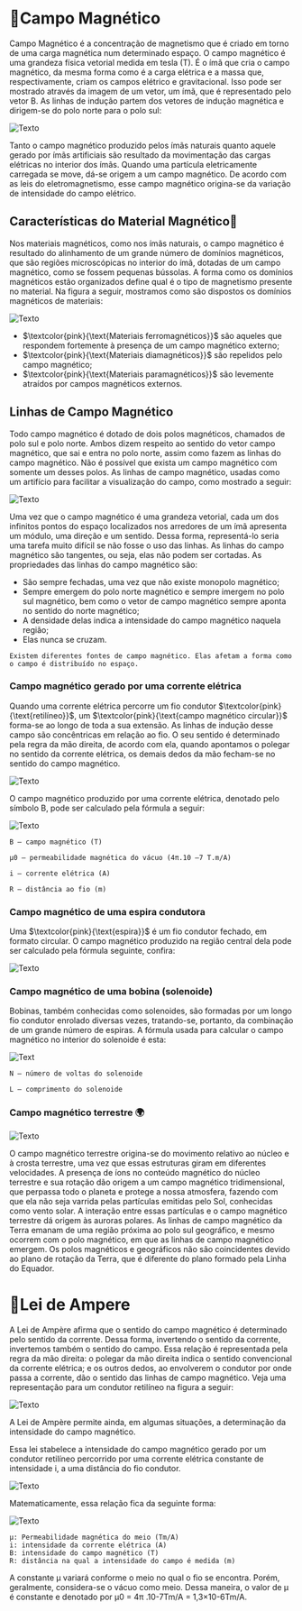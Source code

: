 # 📌Campo Magnético
Campo Magnético é a concentração de magnetismo que é criado em torno de uma carga magnética num determinado espaço. O campo magnético é uma grandeza física vetorial medida em tesla (T). É o ímã que cria o campo magnético, da mesma forma como é a carga elétrica e a massa que, respectivamente, criam os campos elétrico e gravitacional. Isso pode ser mostrado através da imagem de um vetor, um ímã, que é representado pelo vetor B. As linhas de indução partem dos vetores de indução magnética e dirigem-se do polo norte para o polo sul:

![Texto](https://static.todamateria.com.br/upload/58/74/5874fe47191e1-campo-magnetico.jpg)

Tanto o campo magnético produzido pelos ímãs naturais quanto aquele gerado por ímãs artificiais são resultado da movimentação das cargas elétricas no interior dos ímãs.
Quando uma partícula eletricamente carregada se move, dá-se origem a um campo magnético. De acordo com as leis do eletromagnetismo, esse campo magnético origina-se da variação de intensidade do campo elétrico.

## Características do Material Magnético🧲

Nos materiais magnéticos, como nos ímãs naturais, o campo magnético é resultado do alinhamento de um grande número de domínios magnéticos, que são regiões microscópicas no interior do ímã, dotadas de um campo magnético, como se fossem pequenas bússolas. A forma como os domínios magnéticos estão organizados define qual é o tipo de magnetismo presente no material. Na figura a seguir, mostramos como são dispostos os domínios magnéticos de materiais:

![Texto](https://static.mundoeducacao.uol.com.br/mundoeducacao/2020/03/a.jpg) 

* $\textcolor{pink}{\text{Materiais ferromagnéticos}}$ são aqueles que respondem fortemente à presença de um campo magnético externo;
* $\textcolor{pink}{\text{Materiais diamagnéticos}}$ são repelidos pelo campo magnético;
* $\textcolor{pink}{\text{Materiais paramagnéticos}}$ são levemente atraídos por campos magnéticos externos.

## Linhas de Campo Magnético

Todo campo magnético é dotado de dois polos magnéticos, chamados de polo sul e polo norte. Ambos dizem respeito ao sentido do vetor campo magnético, que sai e entra no polo norte, assim como fazem as linhas do campo magnético. Não é possível que exista um campo magnético com somente um desses polos.
As linhas de campo magnético, usadas como um artifício para facilitar a visualização do campo, como mostrado a seguir:

![Texto](https://static.mundoeducacao.uol.com.br/mundoeducacao/2020/03/1-linhas-de-campo-magnetico.jpg)

Uma vez que o campo magnético é uma grandeza vetorial, cada um dos infinitos pontos do espaço localizados nos arredores de um ímã apresenta um módulo, uma direção e um sentido. Dessa forma, representá-lo seria uma tarefa muito difícil se não fosse o uso das linhas. As linhas do campo magnético são tangentes, ou seja, elas não podem ser cortadas.
As propriedades das linhas do campo magnético são:
* São sempre fechadas, uma vez que não existe monopolo magnético;
* Sempre emergem do polo norte magnético e sempre imergem no polo sul magnético, bem como o vetor de campo magnético sempre aponta no sentido do norte magnético;
* A densidade delas indica a intensidade do campo magnético naquela região;
* Elas nunca se cruzam.

~~~
Existem diferentes fontes de campo magnético. Elas afetam a forma como o campo é distribuído no espaço.
~~~

### Campo magnético gerado por uma corrente elétrica

Quando uma corrente elétrica percorre um fio condutor $\textcolor{pink}{\text{retilíneo}}$, um $\textcolor{pink}{\text{campo magnético circular}}$ forma-se ao longo de toda a sua extensão. As linhas de indução desse campo são concêntricas em relação ao fio. O seu sentido é determinado pela regra da mão direita, de acordo com ela, quando apontamos o polegar no sentido da corrente elétrica, os demais dedos da mão fecham-se no sentido do campo magnético.

![Texto](https://static.mundoeducacao.uol.com.br/mundoeducacao/2020/03/campo-magnetico-fio-retilineo.jpg)

O campo magnético produzido por uma corrente elétrica, denotado pelo símbolo B, pode ser calculado pela fórmula a seguir:

![Texto](https://static.mundoeducacao.uol.com.br/mundoeducacao/2020/03/campo-magnetico-fio-condutor.jpg)
~~~
B – campo magnético (T)

μ0 – permeabilidade magnética do vácuo (4π.10 –7 T.m/A)

i – corrente elétrica (A)

R – distância ao fio (m)
~~~

### Campo magnético de uma espira condutora

Uma $\textcolor{pink}{\text{espira}}$ é um fio condutor fechado, em formato circular. O campo magnético produzido na região central dela pode ser calculado pela fórmula seguinte, confira:

![Texto](https://static.mundoeducacao.uol.com.br/mundoeducacao/2020/03/campo-magnetico-espira-condutora.jpg)

###  Campo magnético de uma bobina (solenoide)

Bobinas, também conhecidas como solenoides, são formadas por um longo fio condutor enrolado diversas vezes, tratando-se, portanto, da combinação de um grande número de espiras.
A fórmula usada para calcular o campo magnético no interior do solenoide é esta:

![Text](https://static.mundoeducacao.uol.com.br/mundoeducacao/2020/03/campo-magnetico-solenoide.jpg)
~~~
N – número de voltas do solenoide

L – comprimento do solenoide
~~~

### Campo magnético terrestre 🌍

![Texto](https://static.mundoeducacao.uol.com.br/mundoeducacao/2020/03/campo-magnetico-terrestre.jpg)

O campo magnético terrestre origina-se do movimento relativo ao núcleo e à crosta terrestre, uma vez que essas estruturas giram em diferentes velocidades. A presença de íons no conteúdo magnético do núcleo terrestre e sua rotação dão origem a um campo magnético tridimensional, que perpassa todo o planeta e protege a nossa atmosfera, fazendo com que ela não seja varrida pelas partículas emitidas pelo Sol, conhecidas como vento solar. A interação entre essas partículas e o campo magnético terrestre dá origem às auroras polares.
As linhas de campo magnético da Terra emanam de uma região próxima ao polo sul geográfico, e mesmo ocorrem com o polo magnético, em que as linhas de campo magnético emergem. Os polos magnéticos e geográficos não são coincidentes devido ao plano de rotação da Terra, que é diferente do plano formado pela Linha do Equador.

#  📌Lei de Ampere 

A Lei de Ampère afirma que o sentido do campo magnético é determinado pelo sentido da corrente. Dessa forma, invertendo o sentido da corrente, invertemos também o sentido do campo. Essa relação é representada pela regra da mão direita: o polegar da mão direita indica o sentido convencional da corrente elétrica; e os outros dedos, ao envolverem o condutor por onde passa a corrente, dão o sentido das linhas de campo magnético. Veja uma representação para um condutor retilíneo na figura a seguir:

![Texto](https://n.i.uol.com.br/licaodecasa/ensmedio/fisica/ampere-01.jpg)

A Lei de Ampère permite ainda, em algumas situações, a determinação da intensidade do campo magnético.

Essa lei  stabelece a intensidade do campo magnético gerado por um condutor retilíneo percorrido por uma corrente elétrica constante de intensidade i, a uma distância do fio condutor.

![Texto](https://www.todoestudo.com.br/wp-content/uploads/2020/06/lei-de-ampere-3.png)

Matematicamente, essa relação fica da seguinte forma:

![Texto](https://www.todoestudo.com.br/wp-content/uploads/2020/07/lei-de-ampere-4.jpg)
~~~
μ: Permeabilidade magnética do meio (Tm/A)
i: intensidade da corrente elétrica (A)
B: intensidade do campo magnético (T)
R: distância na qual a intensidade do campo é medida (m)
~~~

A constante μ variará conforme o meio no qual o fio se encontra. Porém, geralmente, considera-se o vácuo como meio. Dessa maneira, o valor de μ é constante e denotado por μ0 = 4π .10-7Tm/A = 1,3×10-6Tm/A.

